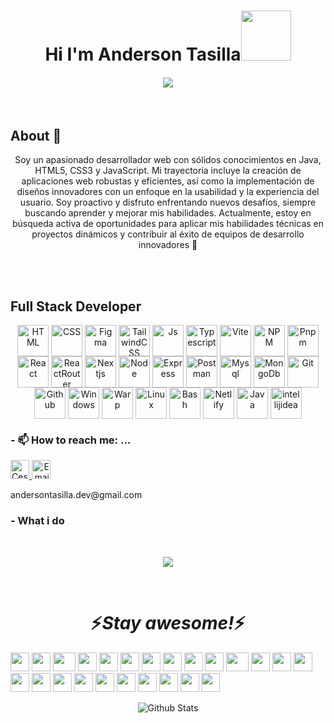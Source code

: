 <p align="center">
 <h1 align="center">Hi I'm Anderson Tasilla<img src="https://media.giphy.com/media/M9gbBd9nbDrOTu1Mqx/giphy.gif" width="80"/> </h1>
 <h4 align="center"> 
     <a href="https://github.com/DenverCoder1/readme-typing-svg"><img src="https://readme-typing-svg.herokuapp.com?duration=4000&lines=I'm+Frontend+Web+Developer%E2%9C%A8%E2%9C%A8"></a>
</h4>
</p>

<br />

## About 👨
<div align="center">  
<p align="center">
  Soy un apasionado desarrollador web con sólidos conocimientos en Java, HTML5, CSS3 y JavaScript. Mi trayectoria incluye la creación de aplicaciones web robustas y eficientes, así como la implementación de diseños innovadores con un enfoque en la usabilidad y la experiencia del usuario. Soy proactivo y disfruto enfrentando nuevos desafíos, siempre buscando aprender y mejorar mis habilidades. Actualmente, estoy en búsqueda activa de oportunidades para aplicar mis habilidades técnicas en proyectos dinámicos y contribuir al éxito de equipos de desarrollo innovadores 🚀
</p>
</div>
 
<br />
<br />

## Full Stack Developer 
<div style="display: inline_block" align="center">
  <img align="center" alt="HTML" height="50" width="50" src="https://cdn.jsdelivr.net/gh/lgcarlinf/cdnTest/assets/html5.svg">
  <img align="center" alt="CSS" height="50" width="50" src="https://cdn.jsdelivr.net/gh/lgcarlinf/cdnTest/assets/css.svg">
  <img align="center" alt="Figma" height="50" width="50" src="https://cdn.jsdelivr.net/gh/lgcarlinf/cdnTest/assets/figma.svg">
      <img align="center" alt="TailwindCSS" height="50" width="50" src="https://cdn.jsdelivr.net/gh/lgcarlinf/cdnTest/assets/tailwindcss.svg">
    <img align="center" alt="Js" height="50" width="50" src="https://cdn.jsdelivr.net/gh/lgcarlinf/cdnTest/assets/javascript.svg">
  <img align="center" alt="Typescript" height="50" width="50" src="https://cdn.jsdelivr.net/gh/lgcarlinf/cdnTest/assets/typescript.svg">
  <img align="center" alt="Vite" height="50" width="50" src="https://cdn.jsdelivr.net/gh/lgcarlinf/cdnTest/assets/vitejs.svg">
    <img align="center" alt="NPM" height="50" width="50" src="https://cdn.jsdelivr.net/gh/lgcarlinf/cdnTest/assets/npm.svg">
  <img align="center" alt="Pnpm" height="50" width="50" src="https://cdn.jsdelivr.net/gh/lgcarlinf/cdnTest/assets/pnpm.svg">
  <img align="center" alt="React" height="50" width="50" src="https://cdn.jsdelivr.net/gh/lgcarlinf/cdnTest/assets/react.svg">
  <img align="center" alt="ReactRouter" height="50" width="50" src="https://cdn.jsdelivr.net/gh/lgcarlinf/cdnTest/assets/reactrouter.svg">
   <img align="center" alt="Nextjs" height="50" width="50" src="https://cdn.jsdelivr.net/gh/lgcarlinf/cdnTest/assets/nextjs.svg">
  <img align="center" alt="Node" height="50" width="50" src="https://cdn.jsdelivr.net/gh/lgcarlinf/cdnTest/assets/nodejs.svg">
  <img align="center" alt="Express" height="50" width="50" src="https://cdn.jsdelivr.net/gh/lgcarlinf/cdnTest/assets/expressjs_dark.svg">
  <img align="center" alt="Postman" height="50" width="50" src="https://cdn.jsdelivr.net/gh/lgcarlinf/cdnTest/assets/postman.svg">
  <img align="center" alt="Mysql" height="50" width="50" src="https://cdn.jsdelivr.net/gh/lgcarlinf/cdnTest/assets/mysql.svg">
    <img align="center" alt="MongoDb" height="50" width="50" src="https://cdn.jsdelivr.net/gh/lgcarlinf/cdnTest/assets/mongodb.svg">
    <img align="center" alt="Git" height="50" width="50" src="https://cdn.jsdelivr.net/gh/lgcarlinf/cdnTest/assets/git.svg">
  <img align="center" alt="Github" height="50" width="50" src="https://cdn.jsdelivr.net/gh/lgcarlinf/cdnTest/assets/github.svg">
  <img align="center" alt="Windows" height="50" width="50" src="https://cdn.jsdelivr.net/gh/lgcarlinf/cdnTest/assets/windows.svg">
  <img align="center" alt="Warp" height="50" width="50" src="https://cdn.jsdelivr.net/gh/lgcarlinf/cdnTest/assets/warp.svg">
  <img align="center" alt="Linux" height="50" width="50" src="https://cdn.jsdelivr.net/gh/lgcarlinf/cdnTest/assets/linux.svg">
  <img align="center" alt="Bash" height="50" width="50" src="https://cdn.jsdelivr.net/gh/lgcarlinf/cdnTest/assets/bash_dark.svg">
    <img align="center" alt="Netlify" height="50" width="50" src="https://cdn.jsdelivr.net/gh/lgcarlinf/cdnTest/assets/netlify.svg">
    <img align="center" alt="Java" height="50" width="50" src="https://cdn.jsdelivr.net/gh/lgcarlinf/cdnTest/assets/java.svg">
    <img align="center" alt="intellijidea" height="50" width="50" src="https://cdn.jsdelivr.net/gh/lgcarlinf/cdnTest/assets/intellijidea.svg">    
</div>

### - 📫 How to reach me: ...
   <p>
      <a href="https://www.linkedin.com/in//">
         <img src="https://www.vectorlogo.zone/logos/linkedin/linkedin-icon.svg" alt="Cesar Contreras LinkedIn Profile" height="30" width="30">
      </a>   
      <a align='right' href="mailto:andersontasilla.dev@gmail.com">
         <img alt="Email" src="https://www.vectorlogo.zone/logos/gmail/gmail-icon.svg" height="30" width="30"/>
      </a>  
   </p>
   <p><label>andersontasilla.dev@gmail.com</label></p>

### - What i do
<br />
<p align="center">
   <img src="https://media.giphy.com/media/f9XgHHnPnDjOF1hWpl/giphy.gif" />
   </p>
<br />
<h1 align='center'>⚡️<i>Stay awesome!</i>⚡️</h1>

<div>
    <img src="https://cultofthepartyparrot.com/parrots/hd/githubparrot.gif" width="30" height="30"/>
    <img src="https://cultofthepartyparrot.com/flags/hd/indiaparrot.gif" width="30" height="30"/>
    <img src="https://cultofthepartyparrot.com/parrots/asyncparrot.gif" width="36" height="30"/>
    <img src="https://cultofthepartyparrot.com/parrots/hd/exceptionallyfastparrot.gif" width="30" height="30"/>
    <img src="https://cultofthepartyparrot.com/parrots/hd/60fpsparrot.gif" width="30" height="30"/>
    <img src="https://cultofthepartyparrot.com/parrots/hd/jumpingparrot.gif" width="30" height="30"/>
    <img src="https://cultofthepartyparrot.com/parrots/hd/opensourceparrot.gif" width="30" height="30"/>
    <img src="https://cultofthepartyparrot.com/parrots/hd/dealwithitnowparrot.gif" width="30" height="30"/>
    <img src="https://cultofthepartyparrot.com/parrots/hd/hypnoparrotlight.gif" width="30" height="30"/>
    <img src="https://cultofthepartyparrot.com/parrots/databaseparrot.gif" width="30" height="30"/>
    <img src="https://cultofthepartyparrot.com/parrots/fixparrot.gif" width="36" height="30"/>
    <img src="https://cultofthepartyparrot.com/parrots/hd/laptop_parrot.gif" width="30" height="30"/>
    <img src="https://cultofthepartyparrot.com/parrots/hd/spinningparrot.gif" width="30" height="30"/>
    <img src="https://cultofthepartyparrot.com/parrots/hd/levitationparrot.gif" width="30" height="30"/>
    <img src="https://cultofthepartyparrot.com/parrots/hd/meldparrot.gif" width="30" height="30"/>
    <img src="https://cultofthepartyparrot.com/parrots/slomoparrot.gif" width="30" height="30"/>
    <img src="https://cultofthepartyparrot.com/parrots/hd/moonwalkingparrot.gif" width="30" height="30"/>
    <img src="https://cultofthepartyparrot.com/parrots/hd/stableparrot.gif" width="30" height="30"/>
    <img src="https://cultofthepartyparrot.com/parrots/hd/scienceparrot.gif" width="30" height="30"/>
    <img src="https://cultofthepartyparrot.com/parrots/hd/pirateparrot.gif" width="30" height="30"/>
    <img src="https://cultofthepartyparrot.com/parrots/hd/footballparrot.gif" width="30" height="30"/>
    <img src="https://cultofthepartyparrot.com/parrots/hd/illuminatiparrot.gif" width="30" height="30"/>
    <img src="https://cultofthepartyparrot.com/parrots/hd/hypnoparrotdark.gif" width="30" height="30"/>
    <img src="https://cultofthepartyparrot.com/parrots/hd/mustacheparrot.gif" width="30" height="30"/>
</div>

<p align="center">
        <img src="https://raw.githubusercontent.com/mayhemantt/mayhemantt/Update/svg/Bottom.svg" alt="Github Stats" />
</p>
